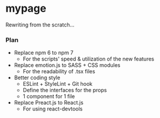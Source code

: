 # mypage

Rewriting from the scratch...

### Plan
- Replace npm 6 to npm 7
  - For the scripts' speed & utilization of the new features
- Replace emotion.js to SASS + CSS modules
  - For the readability of .tsx files
- Better coding style
  - ESLint + StyleLint + Git hook
  - Define the interfaces for the props
  - 1 component for 1 file
- Replace Preact.js to React.js
  - For using react-devtools

